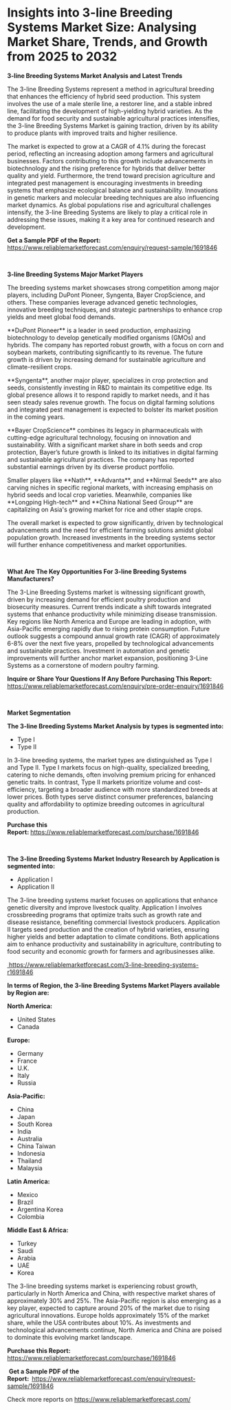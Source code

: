 <p><h1>Insights into 3-line Breeding Systems Market Size: Analysing Market Share, Trends, and Growth from 2025 to 2032</h1></p><p><strong>3-line Breeding Systems Market Analysis and Latest Trends</strong></p>
<p><p>The 3-line Breeding Systems represent a method in agricultural breeding that enhances the efficiency of hybrid seed production. This system involves the use of a male sterile line, a restorer line, and a stable inbred line, facilitating the development of high-yielding hybrid varieties. As the demand for food security and sustainable agricultural practices intensifies, the 3-line Breeding Systems Market is gaining traction, driven by its ability to produce plants with improved traits and higher resilience.</p><p>The market is expected to grow at a CAGR of 4.1% during the forecast period, reflecting an increasing adoption among farmers and agricultural businesses. Factors contributing to this growth include advancements in biotechnology and the rising preference for hybrids that deliver better quality and yield. Furthermore, the trend toward precision agriculture and integrated pest management is encouraging investments in breeding systems that emphasize ecological balance and sustainability. Innovations in genetic markers and molecular breeding techniques are also influencing market dynamics. As global populations rise and agricultural challenges intensify, the 3-line Breeding Systems are likely to play a critical role in addressing these issues, making it a key area for continued research and development.</p></p>
<p><strong>Get a Sample PDF of the Report:&nbsp;</strong> <a href="https://www.reliablemarketforecast.com/enquiry/request-sample/1691846?utm_campaign=1144&utm_medium=2&utm_source=Github&utm_content=ia&utm_term=07012025&utm_id=3-line-breeding-systems">https://www.reliablemarketforecast.com/enquiry/request-sample/1691846</a></p>
<p>&nbsp;</p>
<p><strong>3-line Breeding Systems Major Market Players</strong></p>
<p><p>The breeding systems market showcases strong competition among major players, including DuPont Pioneer, Syngenta, Bayer CropScience, and others. These companies leverage advanced genetic technologies, innovative breeding techniques, and strategic partnerships to enhance crop yields and meet global food demands.</p><p>**DuPont Pioneer** is a leader in seed production, emphasizing biotechnology to develop genetically modified organisms (GMOs) and hybrids. The company has reported robust growth, with a focus on corn and soybean markets, contributing significantly to its revenue. The future growth is driven by increasing demand for sustainable agriculture and climate-resilient crops.</p><p>**Syngenta**, another major player, specializes in crop protection and seeds, consistently investing in R&D to maintain its competitive edge. Its global presence allows it to respond rapidly to market needs, and it has seen steady sales revenue growth. The focus on digital farming solutions and integrated pest management is expected to bolster its market position in the coming years.</p><p>**Bayer CropScience** combines its legacy in pharmaceuticals with cutting-edge agricultural technology, focusing on innovation and sustainability. With a significant market share in both seeds and crop protection, Bayer’s future growth is linked to its initiatives in digital farming and sustainable agricultural practices. The company has reported substantial earnings driven by its diverse product portfolio.</p><p>Smaller players like **Nath**, **Advanta**, and **Nirmal Seeds** are also carving niches in specific regional markets, with increasing emphasis on hybrid seeds and local crop varieties. Meanwhile, companies like **Longping High-tech** and **China National Seed Group** are capitalizing on Asia's growing market for rice and other staple crops.</p><p>The overall market is expected to grow significantly, driven by technological advancements and the need for efficient farming solutions amidst global population growth. Increased investments in the breeding systems sector will further enhance competitiveness and market opportunities.</p></p>
<p>&nbsp;</p>
<p><strong>What Are The Key Opportunities For 3-line Breeding Systems Manufacturers?</strong></p>
<p><p>The 3-Line Breeding Systems market is witnessing significant growth, driven by increasing demand for efficient poultry production and biosecurity measures. Current trends indicate a shift towards integrated systems that enhance productivity while minimizing disease transmission. Key regions like North America and Europe are leading in adoption, with Asia-Pacific emerging rapidly due to rising protein consumption. Future outlook suggests a compound annual growth rate (CAGR) of approximately 6-8% over the next five years, propelled by technological advancements and sustainable practices. Investment in automation and genetic improvements will further anchor market expansion, positioning 3-Line Systems as a cornerstone of modern poultry farming.</p></p>
<p><strong>Inquire or Share Your Questions If Any Before Purchasing This Report:</strong> <a href="https://www.reliablemarketforecast.com/enquiry/pre-order-enquiry/1691846?utm_campaign=1144&utm_medium=2&utm_source=Github&utm_content=ia&utm_term=07012025&utm_id=3-line-breeding-systems">https://www.reliablemarketforecast.com/enquiry/pre-order-enquiry/1691846</a></p>
<p>&nbsp;</p>
<p><strong>Market Segmentation</strong></p>
<p><strong>The 3-line Breeding Systems Market Analysis by types is segmented into:</strong></p>
<p><ul><li>Type I</li><li>Type II</li></ul></p>
<p><p>In 3-line breeding systems, the market types are distinguished as Type I and Type II. Type I markets focus on high-quality, specialized breeding, catering to niche demands, often involving premium pricing for enhanced genetic traits. In contrast, Type II markets prioritize volume and cost-efficiency, targeting a broader audience with more standardized breeds at lower prices. Both types serve distinct consumer preferences, balancing quality and affordability to optimize breeding outcomes in agricultural production.</p></p>
<p><strong>Purchase this Report:&nbsp;</strong><a href="https://www.reliablemarketforecast.com/purchase/1691846?utm_campaign=1144&utm_medium=2&utm_source=Github&utm_content=ia&utm_term=07012025&utm_id=3-line-breeding-systems">https://www.reliablemarketforecast.com/purchase/1691846</a></p>
<p>&nbsp;</p>
<p><strong>The 3-line Breeding Systems Market Industry Research by Application is segmented into:</strong></p>
<p><ul><li>Application I</li><li>Application II</li></ul></p>
<p><p>The 3-line breeding systems market focuses on applications that enhance genetic diversity and improve livestock quality. Application I involves crossbreeding programs that optimize traits such as growth rate and disease resistance, benefiting commercial livestock producers. Application II targets seed production and the creation of hybrid varieties, ensuring higher yields and better adaptation to climate conditions. Both applications aim to enhance productivity and sustainability in agriculture, contributing to food security and economic growth for farmers and agribusinesses alike.</p></p>
<p><a href="https://www.reliablemarketforecast.com/3-line-breeding-systems-r1691846?utm_campaign=1144&utm_medium=2&utm_source=Github&utm_content=ia&utm_term=07012025&utm_id=3-line-breeding-systems">&nbsp;https://www.reliablemarketforecast.com/3-line-breeding-systems-r1691846</a></p>
<p><strong>In terms of Region, the 3-line Breeding Systems Market Players available by Region are:</strong></p>
<p>
    <p> <strong> North America: </strong>
        <ul>
            <li>United States</li>
            <li>Canada</li>
        </ul>
        </p> 
    <p> <strong> Europe: </strong>
        <ul>
            <li>Germany</li>
            <li>France</li>
            <li>U.K.</li>
            <li>Italy</li>
            <li>Russia</li>
        </ul>
        </p> 
    <p> <strong> Asia-Pacific: </strong>
        <ul>
            <li>China</li>
            <li>Japan</li>
            <li>South Korea</li>
            <li>India</li>
            <li>Australia</li>
            <li>China Taiwan</li>
            <li>Indonesia</li>
            <li>Thailand</li>
            <li>Malaysia</li>
        </ul>
        </p> 
    <p> <strong> Latin America: </strong>
        <ul>
            <li>Mexico</li>
            <li>Brazil</li>
            <li>Argentina Korea</li>
            <li>Colombia</li>
        </ul>
        </p> 
    <p> <strong> Middle East & Africa: </strong>
        <ul>
            <li>Turkey</li>
            <li>Saudi</li>
            <li>Arabia</li>
            <li>UAE</li>
            <li>Korea</li>
        </ul>
    </p>
    </p>
<p><p>The 3-line breeding systems market is experiencing robust growth, particularly in North America and China, with respective market shares of approximately 30% and 25%. The Asia-Pacific region is also emerging as a key player, expected to capture around 20% of the market due to rising agricultural innovations. Europe holds approximately 15% of the market share, while the USA contributes about 10%. As investments and technological advancements continue, North America and China are poised to dominate this evolving market landscape.</p></p>
<p><strong>Purchase this Report: </strong><a href="https://www.reliablemarketforecast.com/purchase/1691846?utm_campaign=1144&utm_medium=2&utm_source=Github&utm_content=ia&utm_term=07012025&utm_id=3-line-breeding-systems">https://www.reliablemarketforecast.com/purchase/1691846</a></p>
<p>&nbsp;<strong>Get a Sample PDF of the Report:&nbsp;&nbsp;</strong><a href="https://www.reliablemarketforecast.com/enquiry/request-sample/1691846?utm_campaign=1144&utm_medium=2&utm_source=Github&utm_content=ia&utm_term=07012025&utm_id=3-line-breeding-systems">https://www.reliablemarketforecast.com/enquiry/request-sample/1691846</a></p>
<p><strong></strong></p>
<p>Check more reports on <a href="https://www.reliablemarketforecast.com/?utm_campaign=1144&utm_medium=2&utm_source=Github&utm_content=ia&utm_term=07012025&utm_id=3-line-breeding-systems">https://www.reliablemarketforecast.com/</a></p>